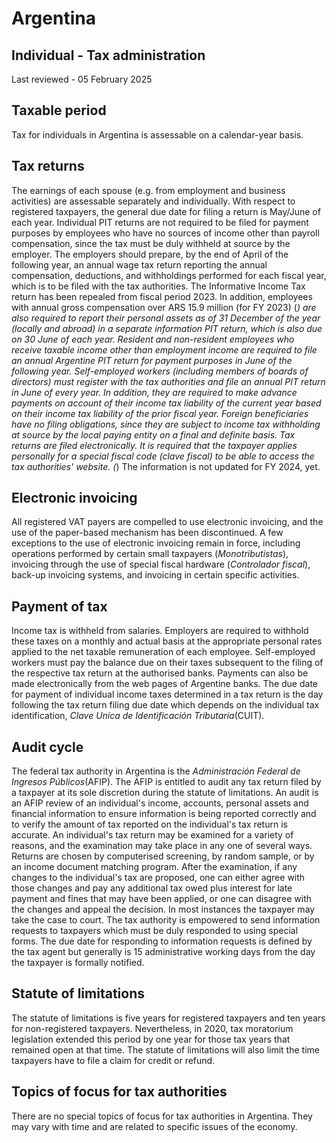 # Argentina
## Individual - Tax administration
Last reviewed - 05 February 2025
## Taxable period
Tax for individuals in Argentina is assessable on a calendar-year basis.
## Tax returns
The earnings of each spouse (e.g. from employment and business activities) are assessable separately and individually.
With respect to registered taxpayers, the general due date for filing a return is May/June of each year.
Individual PIT returns are not required to be filed for payment purposes by employees who have no sources of income other than payroll compensation, since the tax must be duly withheld at source by the employer.
The employers should prepare, by the end of April of the following year, an annual wage tax return reporting the annual compensation, deductions, and withholdings performed for each fiscal year, which is to be filed with the tax authorities. The Informative Income Tax return has been repealed from fiscal period 2023.
In addition, employees with annual gross compensation over ARS 15.9 million (for FY 2023) (*) are also required to report their personal assets as of 31 December of the year (locally and abroad) in a separate information PIT return, which is also due on 30 June of each year.
Resident and non-resident employees who receive taxable income other than employment income are required to file an annual Argentine PIT return for payment purposes in June of the following year.
Self-employed workers (including members of boards of directors) must register with the tax authorities and file an annual PIT return in June of every year. In addition, they are required to make advance payments on account of their income tax liability of the current year based on their income tax liability of the prior fiscal year.
Foreign beneficiaries have no filing obligations, since they are subject to income tax withholding at source by the local paying entity on a final and definite basis.
Tax returns are filed electronically. It is required that the taxpayer applies personally for a special fiscal code (_clave fiscal_) to be able to access the tax authorities' website.
(*) The information is not updated for FY 2024, yet.
## Electronic invoicing
All registered VAT payers are compelled to use electronic invoicing, and the use of the paper-based mechanism has been discontinued.
A few exceptions to the use of electronic invoicing remain in force, including operations performed by certain small taxpayers (_Monotributistas_), invoicing through the use of special fiscal hardware (_Controlador fiscal_), back-up invoicing systems, and invoicing in certain specific activities.
## Payment of tax
Income tax is withheld from salaries. Employers are required to withhold these taxes on a monthly and actual basis at the appropriate personal rates applied to the net taxable remuneration of each employee.
Self-employed workers must pay the balance due on their taxes subsequent to the filing of the respective tax return at the authorised banks. Payments can also be made electronically from the web pages of Argentine banks.
The due date for payment of individual income taxes determined in a tax return is the day following the tax return filing due date which depends on the individual tax identification, _Clave Unica de Identificación Tributaria_(CUIT).
## Audit cycle
The federal tax authority in Argentina is the _Administración Federal de Ingresos Públicos_(AFIP). The AFIP is entitled to audit any tax return filed by a taxpayer at its sole discretion during the statute of limitations.
An audit is an AFIP review of an individual's income, accounts, personal assets and financial information to ensure information is being reported correctly and to verify the amount of tax reported on the individual's tax return is accurate. An individual's tax return may be examined for a variety of reasons, and the examination may take place in any one of several ways.
Returns are chosen by computerised screening, by random sample, or by an income document matching program. After the examination, if any changes to the individual's tax are proposed, one can either agree with those changes and pay any additional tax owed plus interest for late payment and fines that may have been applied, or one can disagree with the changes and appeal the decision. In most instances the taxpayer may take the case to court.
The tax authority is empowered to send information requests to taxpayers which must be duly responded to using special forms. The due date for responding to information requests is defined by the tax agent but generally is 15 administrative working days from the day the taxpayer is formally notified.
## Statute of limitations
The statute of limitations is five years for registered taxpayers and ten years for non-registered taxpayers. Nevertheless, in 2020, tax moratorium legislation extended this period by one year for those tax years that remained open at that time.
The statute of limitations will also limit the time taxpayers have to file a claim for credit or refund.
## Topics of focus for tax authorities
There are no special topics of focus for tax authorities in Argentina. They may vary with time and are related to specific issues of the economy.

